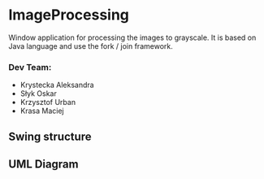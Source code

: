 # ImageProcessing

Window application for processing the images to grayscale. 
It is based on Java language and use the fork / join framework.

### Dev Team:
* Krystecka Aleksandra
* Słyk Oskar
* Krzysztof Urban
* Krasa Maciej

## Swing structure

## UML Diagram
